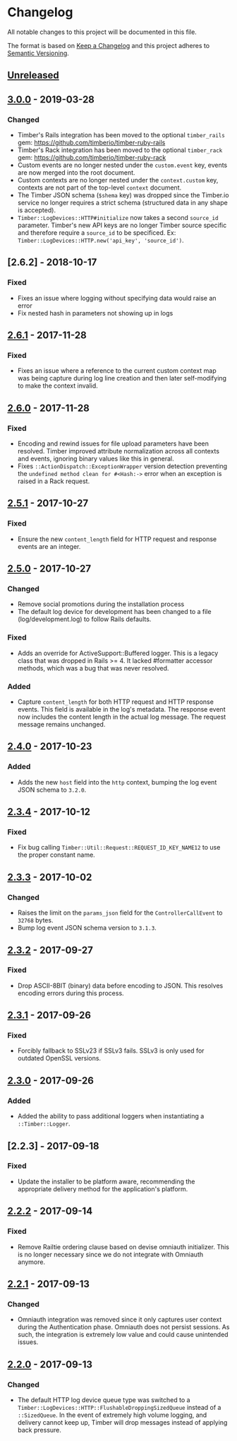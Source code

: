 # Changelog

All notable changes to this project will be documented in this file.

The format is based on [Keep a Changelog](http://keepachangelog.com/en/1.0.0/)
and this project adheres to [Semantic Versioning](http://semver.org/spec/v2.0.0.html).

## [Unreleased]

## [3.0.0] - 2019-03-28

### Changed

  - Timber's Rails integration has been moved to the optional `timber_rails` gem: https://github.com/timberio/timber-ruby-rails
  - Timber's Rack integration has been moved to the optional `timber_rack` gem: https://github.com/timberio/timber-ruby-rack
  - Custom events are no longer nested under the `custom.event` key, events are now merged into the root document.
  - Custom contexts are no longer nested under the `context.custom` key, contexts are not part of the top-level `context` document.
  - The Timber JSON schema (`$shema` key) was dropped since the Timber.io service no longer requires a strict schema (structured data in any shape is accepted).
  - `Timber::LogDevices::HTTP#initialize` now takes a second `source_id` parameter. Timber's new API keys are no longer Timber source specific and therefore require a `source_id` to be specificed. Ex: `Timber::LogDevices::HTTP.new('api_key', 'source_id')`.

## [2.6.2] - 2018-10-17

### Fixed

  - Fixes an issue where logging without specifying data would raise an error
  - Fix nested hash in parameters not showing up in logs

## [2.6.1] - 2017-11-28

### Fixed

  - Fixes an issue where a reference to the current custom context map was being capture during log line creation and then later self-modifying to make the context invalid.

## [2.6.0] - 2017-11-28

### Fixed

  - Encoding and rewind issues for file upload parameters have been resolved. Timber
    improved attribute normalization across all contexts and events, ignoring binary
    values like this in general.
  - Fixes `::ActionDispatch::ExceptionWrapper` version detection preventing the `undefined method clean for #<Hash:->` error when an exception is raised in a Rack request.

## [2.5.1] - 2017-10-27

### Fixed

  - Ensure the new `content_length` field for HTTP request and response events are an integer.

## [2.5.0] - 2017-10-27

### Changed

  - Remove social promotions during the installation process
  - The default log device for development has been changed to a file (log/development.log)
    to follow Rails defaults.

### Fixed

  - Adds an override for ActiveSupport::Buffered logger. This is a legacy class that was dropped
    in Rails >= 4. It lacked #formatter accessor methods, which was a bug that was never resolved.

### Added

  - Capture `content_length` for both HTTP request and HTTP response events. This field is
    available in the log's metadata. The response event now includes the content length in the
    actual log message. The request message remains unchanged.

## [2.4.0] - 2017-10-23

### Added

  - Adds the new `host` field into the `http` context, bumping the log event JSON schema to `3.2.0`.

## [2.3.4] - 2017-10-12

### Fixed

  - Fix bug calling `Timber::Util::Request::REQUEST_ID_KEY_NAME12` to use the proper constant name.

## [2.3.3] - 2017-10-02

### Changed

  - Raises the limit on the `params_json` field for the `ControllerCallEvent` to `32768` bytes.
  - Bump log event JSON schema version to `3.1.3`.

## [2.3.2] - 2017-09-27

### Fixed

  - Drop ASCII-8BIT (binary) data before encoding to JSON. This resolves encoding errors during
    this process.

## [2.3.1] - 2017-09-26

### Fixed

  - Forcibly fallback to SSLv23 if SSLv3 fails. SSLv3 is only used for outdated OpenSSL versions.

## [2.3.0] - 2017-09-26

### Added

  - Added the ability to pass additional loggers when instantiating a `::Timber::Logger`.

## [2.2.3] - 2017-09-18

### Fixed

  - Update the installer to be platform aware, recommending the appropriate delivery method
    for the application's platform.


## [2.2.2] - 2017-09-14

### Fixed

  - Remove Railtie ordering clause based on devise omniauth initializer. This is no longer
    necessary since we do not integrate with Omniauth anymore.

## [2.2.1] - 2017-09-13

### Changed

  - Omniauth integration was removed since it only captures user context during the Authentication
    phase. Omniauth does not persist sessions. As such, the integration is extremely low value
    and could cause unintended issues.

## [2.2.0] - 2017-09-13

### Changed

  - The default HTTP log device queue type was switched to a
    `Timber::LogDevices::HTTP::FlushableDroppingSizedQueue` instead of a `::SizedQueue`. In the
    event of extremely high volume logging, and delivery cannot keep up, Timber will drop messages
    instead of applying back pressure.


[Unreleased]: https://github.com/timberio/timber-ruby/compare/v3.0.0...HEAD
[3.0.0]: https://github.com/timberio/timber-ruby/compare/v2.6.1...v3.0.0
[2.6.1]: https://github.com/timberio/timber-ruby/compare/v2.6.0...v2.6.1
[2.6.0]: https://github.com/timberio/timber-ruby/compare/v2.5.1...v2.6.0
[2.5.1]: https://github.com/timberio/timber-ruby/compare/v2.5.0...v2.5.1
[2.5.0]: https://github.com/timberio/timber-ruby/compare/v2.4.0...v2.5.0
[2.4.0]: https://github.com/timberio/timber-ruby/compare/v2.3.4...v2.4.0
[2.3.4]: https://github.com/timberio/timber-ruby/compare/v2.3.3...v2.3.4
[2.3.3]: https://github.com/timberio/timber-ruby/compare/v2.3.2...v2.3.3
[2.3.2]: https://github.com/timberio/timber-ruby/compare/v2.3.1...v2.3.2
[2.3.1]: https://github.com/timberio/timber-ruby/compare/v2.3.0...v2.3.1
[2.3.0]: https://github.com/timberio/timber-ruby/compare/v2.2.2...v2.3.0
[2.2.2]: https://github.com/timberio/timber-ruby/compare/v2.2.2...v2.2.3
[2.2.2]: https://github.com/timberio/timber-ruby/compare/v2.2.1...v2.2.2
[2.2.1]: https://github.com/timberio/timber-ruby/compare/v2.2.0...v2.2.1
[2.2.0]: https://github.com/timberio/timber-ruby/compare/v2.1.10...v2.2.0
